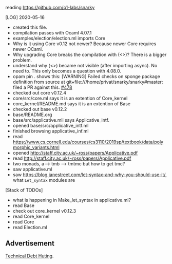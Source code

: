 reading https://github.com/o1-labs/snarky

[LOG]
2020-05-16
 * created this file.
 * compilation passes with Ocaml 4.07.1
 * examples/election/election.ml imports Core
 * Why is it using Core v0.12 not newer? Because newer Core requires newer OCaml.
 * Why upgrading Core breaks the compilation with (<>)? There is a bigger problem.
 * understand why (<>) became not visible (after importing async). No need to. This only becomes a question with 4.08.0.
* opam pin . shows this: [WARNING] Failed checks on sponge package definition from source at git+file:///home/privat/snarky/snarky#master:
     filed a PR against this. [#478](https://github.com/o1-labs/snarky/pull/478)
* checked out core v0.12.4
* core/src/core.ml says it is an extention of Core_kernel
* core_kernel/README.md says it is an extention of Base
* checked out base v0.12.2
* base/README.org
* base/src/applicative.mli says Applicative_intf.
* opened base/src/applicative_intf.ml
* finished browsing applicative_inf.ml
* read https://www.cs.cornell.edu/courses/cs3110/2019sp/textbook/data/polymorphic_variants.html
* opened http://staff.city.ac.uk/~ross/papers/Applicative.pdf
* read http://staff.city.ac.uk/~ross/papers/Applicative.pdf
* two monads, a--> tmb --> tmtmc but how to get tmc?
* saw applicative.ml
* saw https://blog.janestreet.com/let-syntax-and-why-you-should-use-it/, what `Let_syntax` modules are

[Stack of TODOs]
* what is happening in Make_let_syntax in applicative.ml?
* read Base
* check out core_kernel v0.12.3
* read Core_kernel
* read Core
* read Election.ml

## Advertisement

[Technical Debt Huting](https://convenience-logician.de/tech-debt.html).
